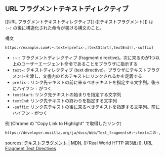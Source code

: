 ## URL フラグメントテキストディレクティブ

[[URL フラグメントテキストディレクティブ]] ([[テキストフラグメント]]) は `:~:` の後に構造化された命令が書ける構文のこと。

構文
```md
https://example.com#:~:text=[prefix-,]textStart[,textEnd][,-suffix]
```
- `:~:`: フラグメントディレクティブ (fragment directive)。次に来るのが1つ以上のユーザーエージェント命令であることをブラウザに指示する
- `text=`: テキストディレクティブ (text directive)。ブラウザにテキストフラグメントを渡し、文書内のどのテキストにリンクされるかを定義する
- `prefix-`: リンク先テキストの前に来るべきテキストを指定する文字列。後ろにハイフン `-` がつく
- `textStart`: リンク先テキストの始まりを指定する文字列
- `textEnd`: リンク先テキストの終わりを指定する文字列
- `-suffix`: リンク先テキストの後に来るべきテキストを指定する文字列。前にハイフン `-` がつく

例 (Chrome の "Copy Link to Highlight" で取得したリンク)
```md
https://developer.mozilla.org/ja/docs/Web/Text_fragments#:~:text=この-,一連の文字,-は「フラグメン
```


sources: [テキストフラグメント | MDN](https://developer.mozilla.org/ja/docs/Web/Text_fragments), [[『Real World HTTP 第3版』]], [URL Fragment Text Directives](https://wicg.github.io/scroll-to-text-fragment/)
